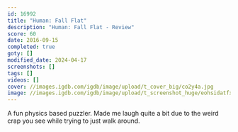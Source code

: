 ```yaml
---
id: 16992
title: "Human: Fall Flat"
description: "Human: Fall Flat - Review"
score: 60
date: 2016-09-15
completed: true
goty: []
modified_date: 2024-04-17
screenshots: []
tags: []
videos: []
cover: //images.igdb.com/igdb/image/upload/t_cover_big/co2y4a.jpg
image: //images.igdb.com/igdb/image/upload/t_screenshot_huge/eohsidatfx8wyw5ltzt6.jpg
---
```

A fun physics based puzzler. Made me laugh quite a bit due to the weird crap you see while trying to just walk around.